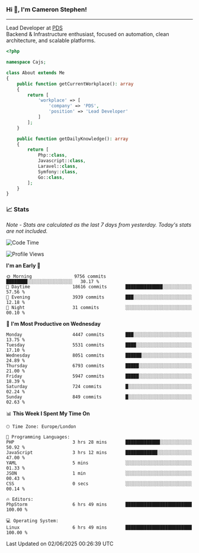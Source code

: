 ### Hi 👋, I'm Cameron Stephen!

---

Lead Developer at [PDS](https://prindatasolutions.co.uk)  
Backend & Infrastructure enthusiast, focused on automation, clean architecture, and scalable platforms.


```php
<?php

namespace Cajs;

class About extends Me
{
    public function getCurrentWorkplace(): array
    {
        return [
            'workplace' => [
                'company' => 'PDS',
                'position' => 'Lead Developer'
            ]
        ];
    }

    public function getDailyKnowledge(): array
    {
        return [
            Php::class,
            Javascript::class,
            Laravel::class,
            Symfony::class,
            Go::class,
        ];
    }
}
```

### 📈 Stats
<p><em>Note - Stats are calculated as the last 7 days from yesterday. Today's stats are not included.</em></p>


<!--START_SECTION:waka-->
![Code Time](http://img.shields.io/badge/Code%20Time-4%2C500%20hrs%2030%20mins-blue)

![Profile Views](http://img.shields.io/badge/Profile%20Views-0-blue)

**I'm an Early 🐤** 

```text
🌞 Morning                9756 commits        ████████░░░░░░░░░░░░░░░░░   30.17 % 
🌆 Daytime                18616 commits       ██████████████░░░░░░░░░░░   57.56 % 
🌃 Evening                3939 commits        ███░░░░░░░░░░░░░░░░░░░░░░   12.18 % 
🌙 Night                  31 commits          ░░░░░░░░░░░░░░░░░░░░░░░░░   00.10 % 
```
📅 **I'm Most Productive on Wednesday** 

```text
Monday                   4447 commits        ███░░░░░░░░░░░░░░░░░░░░░░   13.75 % 
Tuesday                  5531 commits        ████░░░░░░░░░░░░░░░░░░░░░   17.10 % 
Wednesday                8051 commits        ██████░░░░░░░░░░░░░░░░░░░   24.89 % 
Thursday                 6793 commits        █████░░░░░░░░░░░░░░░░░░░░   21.00 % 
Friday                   5947 commits        █████░░░░░░░░░░░░░░░░░░░░   18.39 % 
Saturday                 724 commits         █░░░░░░░░░░░░░░░░░░░░░░░░   02.24 % 
Sunday                   849 commits         █░░░░░░░░░░░░░░░░░░░░░░░░   02.63 % 
```


📊 **This Week I Spent My Time On** 

```text
🕑︎ Time Zone: Europe/London

💬 Programming Languages: 
PHP                      3 hrs 28 mins       █████████████░░░░░░░░░░░░   50.92 % 
JavaScript               3 hrs 12 mins       ████████████░░░░░░░░░░░░░   47.00 % 
YAML                     5 mins              ░░░░░░░░░░░░░░░░░░░░░░░░░   01.33 % 
JSON                     1 min               ░░░░░░░░░░░░░░░░░░░░░░░░░   00.43 % 
CSS                      0 secs              ░░░░░░░░░░░░░░░░░░░░░░░░░   00.14 % 

🔥 Editors: 
PhpStorm                 6 hrs 49 mins       █████████████████████████   100.00 % 

💻 Operating System: 
Linux                    6 hrs 49 mins       █████████████████████████   100.00 % 
```


 Last Updated on 02/06/2025 00:26:39 UTC
<!--END_SECTION:waka-->
